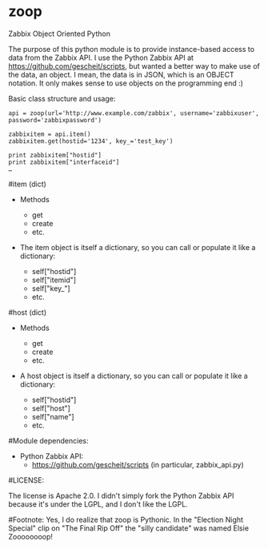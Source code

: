 zoop
====

Zabbix Object Oriented Python

The purpose of this python module is to provide instance-based access to data from the Zabbix API.
I use the Python Zabbix API at https://github.com/gescheit/scripts, but wanted a better
way to make use of the data, an object.  I mean, the data is in JSON, which is an OBJECT
notation. It only makes sense to use objects on the programming end :)

Basic class structure and usage:

	api = zoop(url='http://www.example.com/zabbix', username='zabbixuser', password='zabbixpassword')
	 
	zabbixitem = api.item()
	zabbixitem.get(hostid='1234', key_='test_key')
	 
	print zabbixitem["hostid"]
	print zabbixitem["interfaceid"]
	…

#item (dict)

* Methods
	- get
	- create
	- etc.

* The item object is itself a dictionary, so you can call or populate it like a dictionary:
	- self["hostid"]
	- self["itemid"]
	- self["key_"] 
	- etc.

#host (dict)

* Methods
	- get
	- create
	- etc.

* A host object is itself a dictionary, so you can call or populate it like a dictionary:
	- self["hostid"]
	- self["host"] 
	- self["name"] 
	- etc.

#Module dependencies:

* Python Zabbix API:
	- https://github.com/gescheit/scripts (in particular, zabbix_api.py)

#LICENSE:

The license is Apache 2.0.  I didn't simply fork the Python Zabbix API because it's under the LGPL, and I don't like the LGPL.

#Footnote:
Yes, I do realize that zoop is Pythonic.  In the "Election Night Special" clip on "The Final Rip Off" the
"silly candidate" was named Elsie Zoooooooop!

